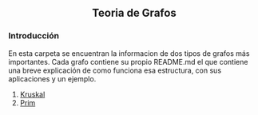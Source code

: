 
<div align="center">
  
  ## Teoria de Grafos
    
</div>

### Introducción

 En esta carpeta se encuentran la informacion de dos tipos de grafos más importantes. Cada grafo contiene su propio README.md el que contiene una breve explicación de como funciona esa estructura, con sus aplicaciones y un ejemplo.
 
 1. [Kruskal](https://github.com/Khenya/Algoritmica/tree/main/Estructura%20de%20Datos/Trie)
 2. [Prim](https://github.com/Khenya/Algoritmica/tree/main/Estructura%20de%20Datos/SegmentTree)

</div>
